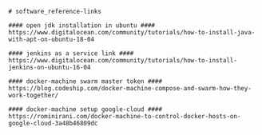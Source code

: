     # software_reference-links

    #### open jdk installation in ubuntu ####
    https://www.digitalocean.com/community/tutorials/how-to-install-java-with-apt-on-ubuntu-18-04

    #### jenkins as a service link ####
    https://www.digitalocean.com/community/tutorials/how-to-install-jenkins-on-ubuntu-16-04
 
    #### docker-machine swarm master token ####
    https://blog.codeship.com/docker-machine-compose-and-swarm-how-they-work-together/
    
    #### docker-machine setup google-cloud ####
    https://rominirani.com/docker-machine-to-control-docker-hosts-on-google-cloud-3a48b46809dc
